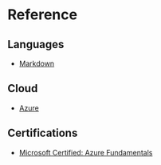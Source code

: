 # Reference

## Languages

* [Markdown](reference/language/markdown/index.md)

## Cloud

* [Azure](./azure/index.md)

## Certifications

* [Microsoft Certified: Azure Fundamentals](./certification/az-900/index.md)